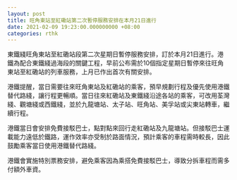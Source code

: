 ```yaml
---
layout: post
title: 旺角東站至紅磡站第二次暫停服務安排在本月21日進行
date: 2021-02-09 19:23:00.000000000 +08:00
categories: rthk
---
```


東鐵綫旺角東站至紅磡站段第二次星期日暫停服務安排，訂於本月21日進行。港鐵為配合東鐵綫過海段的關鍵工程，早前公布需於10個指定星期日暫停來往旺角東站至紅磡站的列車服務，上月已作出首次有關安排。

港鐵提醒，當日需要往來旺角東站及紅磡站的乘客，預早規劃行程及優先使用港鐵替代路綫，讓行程更暢順。當日往來紅磡站及東鐵綫沿途各站的乘客，可改用荃灣綫、觀塘綫或西鐵綫，並於九龍塘站、太子站、旺角站、美孚站或尖東站轉車，繼續行程。

港鐵當日會安排免費接駁巴士，點對點來回行走紅磡站及九龍塘站。但接駁巴士運載能力遠低於鐵路，運作效率亦受制於路面情況，預計乘客的車程需時較長，因此鼓勵乘客當日使用港鐵替代路綫。

港鐵會實施特別票務安排，避免乘客因為乘搭免費接駁巴士，導致分拆車程而需多付額外車資。
